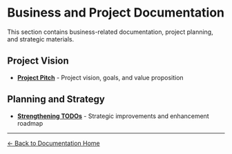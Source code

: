 # Business and Project Documentation

This section contains business-related documentation, project planning, and strategic materials.

## Project Vision
- **[Project Pitch](PITCH.md)** - Project vision, goals, and value proposition

## Planning and Strategy
- **[Strengthening TODOs](Strengthening_TODOs.md)** - Strategic improvements and enhancement roadmap

---

[← Back to Documentation Home](../README.md)
